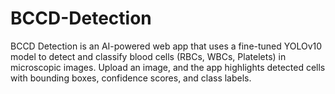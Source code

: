 # BCCD-Detection
BCCD Detection is an AI-powered web app that uses a fine-tuned YOLOv10 model to detect and classify blood cells (RBCs, WBCs, Platelets) in microscopic images. Upload an image, and the app highlights detected cells with bounding boxes, confidence scores, and class labels.
